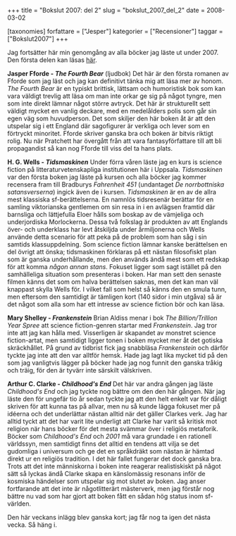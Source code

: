 +++
title = "Bokslut 2007: del 2"
slug = "bokslut_2007_del_2"
date = 2008-03-02

[taxonomies]
forfattare = ["Jesper"]
kategorier = ["Recensioner"]
taggar = ["Bokslut2007"]
+++

Jag fortsätter här min  genomgång av alla böcker jag läste ut under 2007. Den första delen kan läsas <a href="__FIXME__/bokslut-2007-del-1/">här</a>.

<strong>Jasper Fforde - <em>The Fourth Bear</em></strong> (ljudbok)
Det här är den första romanen av Fforde som jag läst och jag kan definitivt tänka mig att läsa mer av honom. <em>The Fourth Bear</em> är en typiskt brittisk, lättsam och humoristisk bok som kan vara väldigt trevlig att läsa om man inte orkar ge sig på något tyngre, men som inte direkt lämnar något större avtryck.
Det här är strukturellt sett väldigt mycket en vanlig deckare, med en medelålders polis som går sin egen väg som huvudperson. Det som skiljer den här boken åt är att den utspelar sig i ett England där sagofigurer är verkliga och lever som en förtryckt minoritet. Fforde skriver ganska bra och boken är bitvis riktigt rolig. Nu när Pratchett har övergått från att vara fantasyförfattare till att bli propagandist så kan nog Fforde till viss del ta hans plats.

<strong>H. G. Wells - <em>Tidsmaskinen</em></strong>
Under förra våren läste jag en kurs is science fiction på litteraturvetenskapliga institutionen här i Uppsala. <em>Tidsmaskinen </em>var den första boken jag läste på kursen och alla böcker jag kommer recensera fram till Bradburys <em>Fahrenheit 451</em> (undantaget <em>De norrbottniska satansverserna</em>) ingick även de i kursen.
<em>Tidsmaskinen </em>är en av de allra mest klassiska sf-berättelserna. En namnlös tidsresenär berättar för en samling viktorianska gentlemen om sin resa in i en avlägsen framtid där barnsliga och lättjefulla Eloer hålls som boskap av de vämjeliga och underjordiska Morlockerna. Dessa två folkslag är produkten av att Englands över- och underklass har levt åtskiljda under årmiljonerna och Wells använde detta scenario för att peka på de problem som han såg i sin samtids klassuppdelning.
Som science fiction lämnar kanske berättelsen en del övrigt att önska; tidsmaskinen förklaras på ett nästan filosofiskt plan som är ganska underhållande, men den används ändå mest som ett redskap för att komma <em>någon annan stans</em>. Fokuset ligger som sagt istället på den samhälleliga situation som presenteras i boken. Har man sett den senaste filmen känns det som om halva berättelsen saknas, men det kan man väl knappast skylla Wells för. I vilket fall som helst så känns den en smula tunn, men eftersom den samtidigt är tämligen kort (140 sidor i min utgåva) så är det något som alla som har ett intresse av science fiction bör och kan läsa.

<strong>Mary Shelley - <em>Frankenstein</em></strong>
Brian Aldiss menar i bok <em>The Billion/Trillion Year Spree</em> att science fiction-genren startar med <em>Frankenstein</em>. Jag tror inte att jag kan hålla med. Visserligen är skapandet av monstret science fiction-artat, men samtidigt ligger tonen i boken mycket mer åt det gotiska skräckhållet.
På grund av tidbrist fick jag snabbläsa <em>Frankenstein </em>och därför tyckte jag inte att den var alltför hemsk. Hade jag lagt lika mycket tid på den som jag vanligtvis lägger på böcker hade jag nog funnit den ganska tråkig och träig, för den är tyvärr inte särskilt välskriven.

<strong>Arthur C. Clarke - <em>Childhood's End</em></strong>
Det här var andra gången jag läste <em>Childhood's End</em> och jag tyckte nog bättre om den den här gången. När jag läste den för ungefär tio år sedan tyckte jag att den helt enkelt var för dåligt skriven för att kunna tas på allvar, men nu så kunde lägga fokuset mer på idéerna och det underlättar nästan alltid när det gäller Clarkes verk.
Jag har alltid tyckt att det har varit lite underligt att Clarke har varit så kritisk mot religion när hans böcker för det mesta svämmar över i religiös metaforik. Böcker som <em>Childhood's End</em> och <em>2001 </em>må vara grundade i en rationell världssyn, men samtidigt finns det alltid en tendens att vilja se det gudomliga i universum och ge det en språkdräkt som nästan är hämtad direkt ur en religiös tradition.
I det här fallet fungerar det dock ganska bra. Trots att det inte människorna i boken inte reagerar realistiskiskt på något sätt så lyckas ändå Clarke skapa en känslomässig resonans inför de kosmiska händelser som utspelar sig mot slutet av boken. Jag anser fortfarande att det inte är någotlitterärt mästerverk, men jag förstår nog bättre nu vad som har gjort att boken fått en sådan hög status inom sf-världen.

Den här veckans inlägg blev ganska kort; jag får nog ta igen det nästa vecka. Så häng i.
